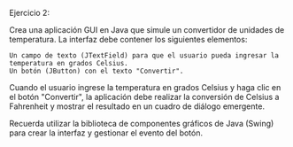 Ejercicio 2:

Crea una aplicación GUI en Java que simule un convertidor de unidades de temperatura. La interfaz debe contener los siguientes elementos:

    Un campo de texto (JTextField) para que el usuario pueda ingresar la temperatura en grados Celsius.
    Un botón (JButton) con el texto "Convertir".

Cuando el usuario ingrese la temperatura en grados Celsius y haga clic en el botón "Convertir", la aplicación debe realizar la conversión de Celsius a Fahrenheit y mostrar el resultado en un cuadro de diálogo emergente.

Recuerda utilizar la biblioteca de componentes gráficos de Java (Swing) para crear la interfaz y gestionar el evento del botón.
